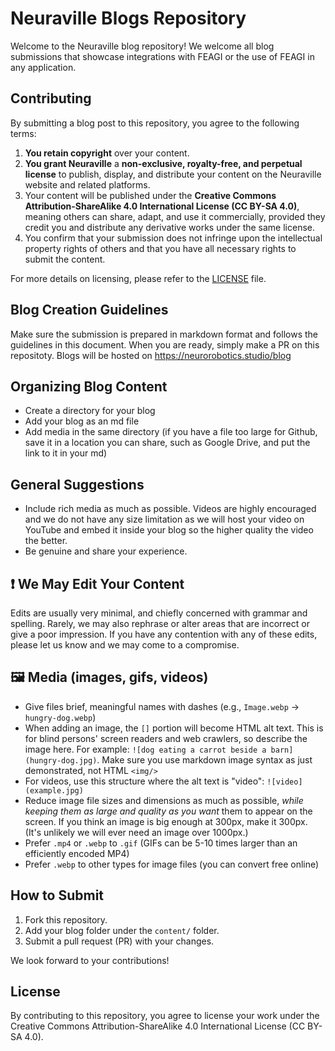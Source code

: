 # Neuraville Blogs Repository

Welcome to the Neuraville blog repository! We welcome all blog submissions that showcase integrations with FEAGI or the use of FEAGI in any application. 

## Contributing

By submitting a blog post to this repository, you agree to the following terms:

1. **You retain copyright** over your content.
2. **You grant Neuraville** a **non-exclusive, royalty-free, and perpetual license** to publish, display, and distribute your content on the Neuraville website and related platforms.
3. Your content will be published under the **Creative Commons Attribution-ShareAlike 4.0 International License (CC BY-SA 4.0)**, meaning others can share, adapt, and use it commercially, provided they credit you and distribute any derivative works under the same license.
4. You confirm that your submission does not infringe upon the intellectual property rights of others and that you have all necessary rights to submit the content.

For more details on licensing, please refer to the [LICENSE](LICENSE) file.

## Blog Creation Guidelines

Make sure the submission is prepared in markdown format and follows the guidelines in this document. When you are ready, simply make a PR on this repositoty. Blogs will be hosted on https://neurorobotics.studio/blog

## Organizing Blog Content
- Create a directory for your blog
- Add your blog as an md file
- Add media in the same directory (if you have a file too large for Github, save it in a location you can share, such as Google Drive, and put the link to it in your md)

## General Suggestions

- Include rich media as much as possible. Videos are highly encouraged and we do not have any size limitation as we will host your video on YouTube and embed it inside your blog so the higher quality the video the better.
- Be genuine and share your experience.

## ❗ We May Edit Your Content

Edits are usually very minimal, and chiefly concerned with grammar and spelling. Rarely, we may also rephrase or alter areas that are incorrect or give a poor impression. If you have any contention with any of these edits, please let us know and we may come to a compromise.

## 🖼️ Media (images, gifs, videos)
- Give files brief, meaningful names with dashes (e.g., `Image.webp` -> `hungry-dog.webp`)
- When adding an image, the `[]` portion will become HTML alt text. This is for blind persons' screen readers and web crawlers, so describe the image here. For example: `![dog eating a carrot beside a barn](hungry-dog.jpg)`. Make sure you use markdown image syntax as just demonstrated, not HTML `<img/>`
- For videos, use this structure where the alt text is "video": `![video](example.jpg)`
- Reduce image file sizes and dimensions as much as possible, *while keeping them as large and quality as you want* them to appear on the screen. If you think an image is big enough at 300px, make it 300px. (It's unlikely we will ever need an image over 1000px.)
- Prefer `.mp4` or `.webp` to `.gif` (GIFs can be 5-10 times larger than an efficiently encoded MP4)
- Prefer `.webp` to other types for image files (you can convert free online)


## How to Submit

1. Fork this repository.
2. Add your blog folder under the `content/` folder.
3. Submit a pull request (PR) with your changes.

We look forward to your contributions!

## License
By contributing to this repository, you agree to license your work under the Creative Commons Attribution-ShareAlike 4.0 International License (CC BY-SA 4.0).
